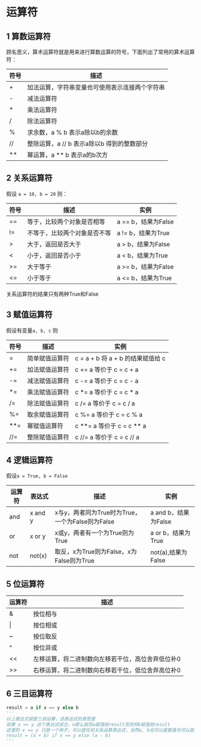 # 运算符
## 1 算数运算符
顾名思义，算术运算符就是用来进行算数运算的符号，下面列出了常用的算术运算符：

| 符号 | 描述 |
|-------|-------|
| + | 加法运算，字符串变量也可使用表示连接两个字符串
| - | 减法运算符 |
| * | 乘法运算符 |
| / | 除法运算符 |
| % | 求余数，a % b 表示a除以b的余数 |
| // | 整除运算，a // b 表示a除以b 得到的整数部分 |
| ** | 幂运算，a ** b 表示a的b次方 |

## 2 关系运算符
假设 `a = 10, b = 20` 则：

|符号|描述|实例|
|---|---|---|
|==|等于，比较两个对象是否相等|a == b，结果为False|
|!=|不等于，比较两个对象是否不等|a != b，结果为True|
|>|大于，返回是否大于|a > b，结果为False|
|<|小于，返回是否小于|a < b，结果为True|
|>=|大于等于|a >= b，结果为False|
|<=|小于等于|a <= b，结果为True|

关系运算符的结果只有两种True和False

## 3 赋值运算符
假设有变量`a, b, c` 则

|符号|描述|实例|
|---|---|---|
|=|简单赋值运算符|c = a + b 将 a + b 的结果赋值给 c|
|+=|加法赋值运算符|c += a 等价于 c = c + a|
|-=|减法赋值运算符|c -= a 等价于 c = c - a|
|*=|乘法赋值运算符|c *= a 等价于 c = c * a|
|/=|除法赋值运算符|c /= a 等价于 c = c / a|
|%=|取余赋值运算符|c %= a 等价于 c = c % a|
|**=|幂赋值运算符|c **= a 等价于 c = c ** a|
|//=|整除赋值运算符|c //= a 等价于 c = c // a|

## 4 逻辑运算符
假设`a = True, b = False`

|运算符|表达式|描述|实例|
|---|---|---|---|
|and|x and y|x与y，两者同为True时为True，一个为False则为False|a and b，结果为False|
|or|x or y|x或y，两者有一个为True则为True|a or b，结果为True|
|not|not(x)|取反，x为True则为False，x为False则为True|not(a),结果为False|

## 5 位运算符

|运算符|描述|
|---|---|
|&|按位相与|
|\||按位相或|
|~|按位取反|
|^|按位异或|
|<<|左移运算，将二进制数向左移若干位，高位舍弃低位补0|
|>>|右移运算，将二进制数向右移若干位，低位舍弃高位补0|

## 6 三目运算符

```python
result = a if x == y else b
'''
以上表达式就是三目运算，该表达式的意思是
如果 x == y 这个表达式成立，n那么就将a赋值给result否则将b赋值给result
这里的 x == y 只是一个例子，可以是任何关系运算表达式，当然a, b也可以是数值也可以是表达式如果 a, b 为表达式则应该写做：
result = (a + b) if x == y else (a - b)
'''
```